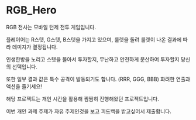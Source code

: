 # RGB_Hero
RGB 전사는 모바일 턴제 전투 게임입니다.

플레이어는 R스텟, G스텟, B스텟을 가지고 있으며, 룰렛을 돌려 룰렛이 나온 결과에 따라 데미지가 결정됩니다.

인생한방을 노리고 스텟을 몰아서 투자할지, 무난하고 안전하게 분산하여 투자할지 당신의 선택입니다.

또한 일부 결과 값은 특수 공격이 발동되기도 합니다. (RRR, GGG, BBB)
화려한 연출과 액션을 즐기세요!



해당 프로젝트는 개인 시간을 활용해 짬짬히 진행해왔던 프로젝트입니다.

이번 개인 과제 주제가 자유 주제인것을 보고 피드백을 받고싶어서 제출합니다.
